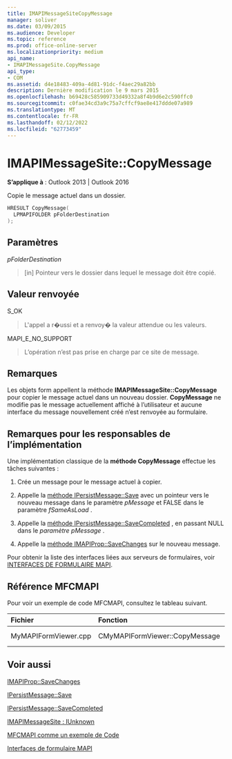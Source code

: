 ```yaml
---
title: IMAPIMessageSiteCopyMessage
manager: soliver
ms.date: 03/09/2015
ms.audience: Developer
ms.topic: reference
ms.prod: office-online-server
ms.localizationpriority: medium
api_name:
- IMAPIMessageSite.CopyMessage
api_type:
- COM
ms.assetid: d4e18483-409a-4d81-91dc-f4aec29a82bb
description: Dernière modification le 9 mars 2015
ms.openlocfilehash: b69428c585909733d49332a8f4b9d6e2c590ffc0
ms.sourcegitcommit: c0fae34cd3a9c75a7cffcf9ae8e417ddde07a989
ms.translationtype: MT
ms.contentlocale: fr-FR
ms.lasthandoff: 02/12/2022
ms.locfileid: "62773459"
---
```

# <a name="imapimessagesitecopymessage"></a>IMAPIMessageSite::CopyMessage

  
  
**S’applique à** : Outlook 2013 | Outlook 2016 
  
Copie le message actuel dans un dossier.
  
```cpp
HRESULT CopyMessage(
  LPMAPIFOLDER pFolderDestination
);
```

## <a name="parameters"></a>Paramètres

 _pFolderDestination_
  
> [in] Pointeur vers le dossier dans lequel le message doit être copié.
    
## <a name="return-value"></a>Valeur renvoyée

S_OK 
  
> L'appel a r�ussi et a renvoy� la valeur attendue ou les valeurs.
    
MAPI_E_NO_SUPPORT 
  
> L’opération n’est pas prise en charge par ce site de message.
    
## <a name="remarks"></a>Remarques

Les objets form appellent la méthode **IMAPIMessageSite::CopyMessage** pour copier le message actuel dans un nouveau dossier. **CopyMessage** ne modifie pas le message actuellement affiché à l’utilisateur et aucune interface du message nouvellement créé n’est renvoyée au formulaire. 
  
## <a name="notes-to-implementers"></a>Remarques pour les responsables de l’implémentation

Une implémentation classique de la **méthode CopyMessage** effectue les tâches suivantes : 
  
1. Crée un message pour le message actuel à copier.
    
2. Appelle la [méthode IPersistMessage::Save](ipersistmessage-save.md) avec un pointeur vers le nouveau message dans le paramètre _pMessage_ et FALSE dans le paramètre _fSameAsLoad_ . 
    
3. Appelle la [méthode IPersistMessage::SaveCompleted](ipersistmessage-savecompleted.md) , en passant NULL dans le _paramètre pMessage_ . 
    
4. Appelle la [méthode IMAPIProp::SaveChanges](imapiprop-savechanges.md) sur le nouveau message. 
    
Pour obtenir la liste des interfaces liées aux serveurs de formulaires, voir [INTERFACES DE FORMULAIRE MAPI](mapi-form-interfaces.md).
  
## <a name="mfcmapi-reference"></a>Référence MFCMAPI

Pour voir un exemple de code MFCMAPI, consultez le tableau suivant.
  
|**Fichier**|**Fonction**|**Commentaire**|
|:-----|:-----|:-----|
|MyMAPIFormViewer.cpp  <br/> |CMyMAPIFormViewer::CopyMessage  <br/> |Non implémenté. |
   
## <a name="see-also"></a>Voir aussi



[IMAPIProp::SaveChanges](imapiprop-savechanges.md)
  
[IPersistMessage::Save](ipersistmessage-save.md)
  
[IPersistMessage::SaveCompleted](ipersistmessage-savecompleted.md)
  
[IMAPIMessageSite : IUnknown](imapimessagesiteiunknown.md)


[MFCMAPI comme un exemple de Code](mfcmapi-as-a-code-sample.md)
  
[Interfaces de formulaire MAPI](mapi-form-interfaces.md)


